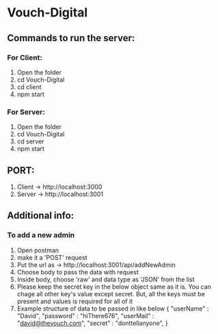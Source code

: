 # Vouch-Digital

## Commands to run the server:

### For Client:
1) Open the folder
2) cd Vouch-Digital
3) cd client
4) npm start

### For Server:
1) Open the folder
2) cd Vouch-Digital
3) cd server
4) npm start

## PORT:
1) Client -> http://localhost:3000
2) Server -> http://localhost:3001

## Additional info:
### To add a new admin
1) Open postman
2) make it a 'POST' request
3) Put the url as -> http://localhost:3001/api/addNewAdmin
4) Choose body to pass the data with request
5) Inside body, choose 'raw' and data type as 'JSON' from the list
6) Please keep the secret key in the below object same as it is. You can chage all other key's value except secret. But, all the keys must be present and values is required for all of it
7) Example structure of data to be passed in like below 
{
    "userName" : "David",
    "password" : "hiThere676",
    "userMail" : "david@thevouch.com",
    "secret" : "donttellanyone",
}
